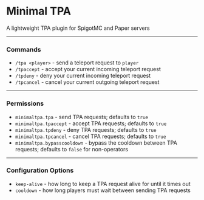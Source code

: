 # Minimal TPA

A lightweight TPA plugin for SpigotMC and Paper servers

---

### Commands

* `/tpa <player>` - send a teleport request to `player`
* `/tpaccept` - accept your current incoming teleport request
* `/tpdeny` - deny your current incoming teleport request
* `/tpcancel` - cancel your current outgoing teleport request

---

### Permissions

* `minimaltpa.tpa` - send TPA requests; defaults to `true`
* `minimaltpa.tpaccept` - accept TPA requests; defaults to `true`
* `minimaltpa.tpdeny` - deny TPA requests; defaults to `true`
* `minimaltpa.tpcancel` - cancel TPA requests; defaults to `true`
* `minimaltpa.bypasscooldown` - bypass the cooldown between TPA requests; defaults to `false` for non-operators

---

### Configuration Options

* `keep-alive` - how long to keep a TPA request alive for until it times out
* `cooldown` - how long players must wait between sending TPA requests